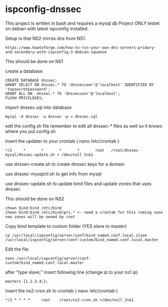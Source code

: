 # ispconfig-dnssec

This project is written in bash and requires a mysql db
Project ONLY testet on debian with latest ispconfig installed.

Setup is that NS2 mirros dns from NS1.

	https://www.howtoforge.com/how-to-run-your-own-dns-servers-primary-and-secondary-with-ispconfig-3-debian-squeeze

This should be done on NS1

create a database

	CREATE DATABASE dnssec;
	GRANT SELECT ON dnssec.* TO 'dnssecuser'@'localhost' IDENTIFIED BY 'topsecretpassword';
	GRANT ALL ON  dnssec.* TO 'dnssecuser'@'localhost'; 
	FLUSH PRIVILEGES;

import dnssec.sql into database

	mysql -d dnssec -u dnssec -p < dnssec.sql

edit the config.sh file
remember to edit all dnssec-* files as well so it knows where you put config.sh

insert the updater to your crontab ( nano /etc/crontab )

	*/2     *       *       *       *       root   /root/dnssec-mysql/dnssec-update.sh > /dev/null 2>&1


use dnssec-create.sh to create dnssec keys for a domain

use dnssec-mysqlctl.sh to get info from mysql

use dnssec-update.sh to update bind files and update zones that uses dnssec.


This should be done on NS2

	chown bind:bind /etc/bind
	chown bind:bind /etc/bind/pri.* <- need a crontab for this coming soon new zones will be owned by root

Copy bind template to custom folder (YES slave to master)

	cp /usr/local/ispconfig/server/conf/bind_named.conf.local.slave /usr/local/ispconfig/server/conf-custom/bind_named.conf.local.master

Edit the file

	nano /usr/local/ispconfig/server/conf-custom/bind_named.conf.local.master

after "type slave;" insert following line (change ip to your ns1 ip)

	masters {1.2.3.4;};

insert the ns2-cron.sh to crontab ( nano /etc/crontab )

	*/2	* * * *     root    /root/ns2-cron.sh >/dev/null 2>&1
